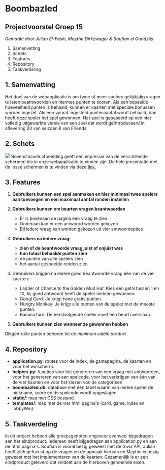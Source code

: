 # Boombazled
## Projectvoorstel Groep 15
*Gemaakt door Julian El-Fasih, Maythe Dirkzwager & Soufian el Ouaâzizi*
 1. Samenvatting
 2. Schets
 3. Features
 4. Repository
 5. Taakverdeling

## 1. Samenvatting
Het doel van de webapplicatie is om twee of meer spelers gelijktijdig vragen te laten beantwoorden en hiermee punten te scoren. Als een bepaalde hoeveelheid punten is behaald, kunnen er kaarten met speciale bonussen worden ingezet. Als een vooraf ingesteld puntenaantal wordt behaald, dan heeft deze speler het spel gewonnen. Het spel is gebaseerd op een niet volledig uitgewerkte versie van een spel dat wordt geïntroduceerd in aflevering 20 van seizoen 8 van Friends.
## 2. Schets

**![](https://drive.google.com/open?id=1AXzqFm-0rj-DLkGd5XhbCEZ1akA8A-wV)**
Bovenstaande afbeelding geeft een impressie van de verschillende schermen die in onze webapplicatie te vinden zijn.
De hele presentatie met de losse schermen is te vinden via deze [link](https://prezi.com/kegmqcrojm20/welcome-to-bamboozled/?utm_campaign=share&utm_medium=copy).

## 3. Features
1. **Gebruikers kunnen een spel aanmaken en hier minimaal twee spelers aan toevoegen en een maximaal aantal ronden instellen**
2. **Gebruikers kunnen om beurten vragen beantwoorden**
    - Er is bovenaan de pagina een vraag te zien
    - Onderaan kan er een antwoord worden gekozen
    - Bij iedere vraag kan worden gekozen uit vier antwoordopties
3. **Gebruikers na iedere vraag:**
    - **zien of de beantwoorde vraag juist of onjuist was**
    - **hun totaal behaalde punten zien**
    - de punten van alle spelers zien
    - het aantal gespeelde ronden zien
4. Gebruikers krijgen na iedere goed beantwoorde vraag één van de vier kaarten:
    - Ladder of Chance to the Golden Mud Hut: Kies een getal tussen 1 en 10, bij goed antwoord heeft de speler meteen gewonnen.
    - Googl Card: Je krijgt twee gratis punten.
    - Hungry Monkey: Je krijgt alle punten van de speler met de meeste punten.
    - Banana turn: De eerstvolgende speler moet een beurt overslaan.
    
5. **Gebruikers kunnen zien wanneer ze gewonnen hebben**

Dikgedrukte punten behoren tot de *minimum viable product*.

## 4. Repository
 - **application.py**: routes voor de index, de gamepagina, de kaarten en voor het winscherm.
 - **helpers.py**: functies voor het genereren van een vraag met antwoorden, voor het genereren van een spelcode, voor het verkrijgen van één van de vier kaarten en voor het kiezen van de categorieën.
 - **boombazled.db**: database met één tabel waarin van iedere speler de nickname, score en de spelcode wordt opgeslagen.
 - **static/**: map met CSS bestand.
 - **templates/**: map met de vier html pagina's (card, game, index en lobbyWin).
 
 ## 5. Taakverdeling
 In dit project hebben alle groepsgenoten ongeveer evenveel bijgedragen aan het eindproduct. Iedereen heeft bijgedragen aan application.py en aan de html pagina's. Soufian is vooral bezig geweest met de trivia API, Julian heeft zich gefocust op de vragen en de opmaak hiervan en Maythe is bezig geweest met het implementeren van de kaarten. Gezamenlijk is er een eindproduct geleverd dat voldoet aan de hierboven genoemde eisen. 

